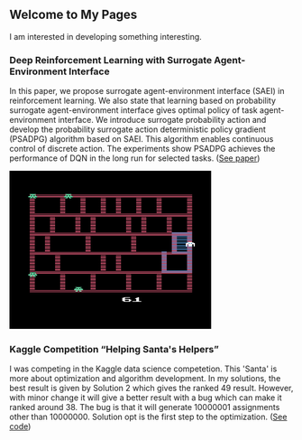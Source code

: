 ## Welcome to My Pages

I am interested in developing something interesting.

### Deep Reinforcement Learning with Surrogate Agent-Environment Interface

In this paper, we propose surrogate agent-environment interface (SAEI) in reinforcement learning. We also state that learning based on probability surrogate agent-environment interface gives optimal policy of task agent-environment interface. We introduce surrogate probability action and develop the probability surrogate action deterministic policy gradient (PSADPG) algorithm based on SAEI. This algorithm enables continuous control of discrete action. The experiments show PSADPG achieves the performance of DQN in the long run for selected tasks. ([See paper](https://arxiv.org/abs/1709.03942))

![Amidar Screenshot](https://github.com/songwang-git/songwang-git.github.io/blob/master/Amidar_2600_screenscreenshot.png)


### Kaggle Competition “Helping Santa's Helpers”

I was competing in the Kaggle data science competetion. This 'Santa' is more about optimization and algorithm development. In my solutions, the best result is given by Solution 2 which gives the ranked 49 result. However, with minor change it will give a better result with a bug which can make it ranked around 38. The bug is that it will generate 10000001 assignments other than 10000000. Solution opt is the first step to the optimization. ([See code](https://github.com/songwang-git/Santa))


